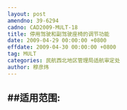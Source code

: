 ```yaml
---
layout: post
amendno: 39-6294
cadno: CAD2009-MULT-18
title: 停用驾驶和副驾驶座椅的调节功能
date: 2009-04-29 00:00:00 +0800
effdate: 2009-04-30 00:00:00 +0800
tag: MULT
categories: 民航西北地区管理局适航审定处
author: 穆彦炜
---
```


##适用范围:
-

